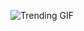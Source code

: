 ![Trending GIF](https://media1.giphy.com/media/v1.Y2lkPThiYjIxNzcyZHR4eDFvdWtlMTFjYmN3eG9jdWdoZzE1bTVudWZkdzRhNWM0bGlsbyZlcD12MV9naWZzX3NlYXJjaCZjdD1n/MT5UUV1d4CXE2A37Dg/giphy.gif)
